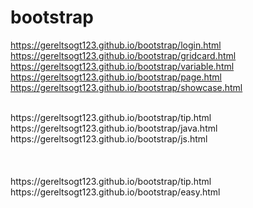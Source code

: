 # bootstrap
https://gereltsogt123.github.io/bootstrap/login.html
<br>
https://gereltsogt123.github.io/bootstrap/gridcard.html
<br>
https://gereltsogt123.github.io/bootstrap/variable.html
<br>
https://gereltsogt123.github.io/bootstrap/page.html
<br>
https://gereltsogt123.github.io/bootstrap/showcase.html

<br>
https://gereltsogt123.github.io/bootstrap/tip.html

<br>
https://gereltsogt123.github.io/bootstrap/java.html

<br>
https://gereltsogt123.github.io/bootstrap/js.html
<br>
<br>
<br>
<br>
https://gereltsogt123.github.io/bootstrap/tip.html
<br>
https://gereltsogt123.github.io/bootstrap/easy.html
